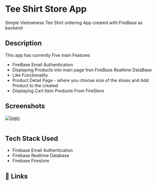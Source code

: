 # Tee Shirt Store App

Simple Vietnamese Tee Shirt ordering App created with FireBase as backend

## Description

This app has currently Five main Features

* FireBase Email Authentication
* Displaying Products into main page fron FireBase Realtime DataBase
* Like Functionality
* Product Detail Page - where you choose size of the shoes and Add Product to the created
* Displaying Cart Item Products From FireStore

## Screenshots

<a href="https://postimg.cc/68VhhtY5" target="_blank"><img src="https://i.postimg.cc/QdwnhM75/Screenshot-20230901-125420.png" alt="login"/></a><br/><br/>

## Tech Stack Used

* Firebase Email Authentication
* Firebase Realtime Database
* Firebase Firestore


## 🔗 Links


